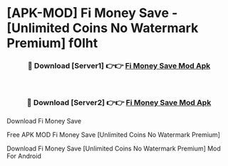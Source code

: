 # [APK-MOD] Fi Money  Save - [Unlimited Coins No Watermark Premium] f0lht



<div align="center">
<h3>🔴 Download [Server1] 👉👉 <a href="https://momento.my/?title=Fi_Money__Save">Fi Money  Save Mod Apk</a></h3><br>

<h3>🔴 Download [Server2] 👉👉 <a href="https://momento.my/?title=Fi_Money__Save">Fi Money  Save Mod Apk</a></h3>
</div>



Download Fi Money  Save 

Free APK MOD Fi Money  Save [Unlimited Coins No Watermark Premium]

Download Fi Money  Save [Unlimited Coins No Watermark Premium] Mod For Android
